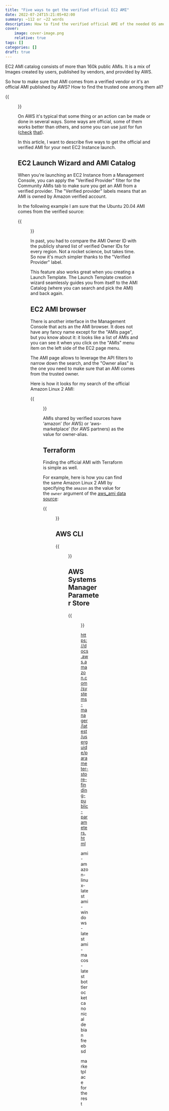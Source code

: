 ```yaml
---
title: "Five ways to get the verified official EC2 AMI"
date: 2022-07-24T15:21:05+02:00
summary: ~112 or ~22 words
description: How to find the verified official AMI of the needed OS among thousands available in AWS ~112 or ~22 words
cover:
    image: cover-image.png
    relative: true
tags: []
categories: []
draft: true
---
```


EC2 AMI catalog consists of more than 160k public AMIs. It is a mix of Images created by users, published by vendors, and provided by AWS.

So how to make sure that AMI comes from a verified vendor or it's an official AMI published by AWS? How to find the trusted one among them all?

{{<figure src="who-is-ami-owner.png" caption="Find the ~~Waldo~~ verified AMI owner">}}

On AWS it's typical that some thing or an action can be made or done in several ways. Some ways are official, some of them works better than others, and some you can use just for fun ([check](https://www.lastweekinaws.com/blog/the-17-ways-to-run-containers-on-aws/) [that](https://www.lastweekinaws.com/blog/17-more-ways-to-run-containers-on-aws/)).

In this article, I want to describe five ways to get the official and verified AMI for your next EC2 Instance launch.

## EC2 Launch Wizard and AMI Catalog

When you're launching an EC2 Instance from a Management Console, you can apply the "Verified Provider" filter for the Community AMIs tab to make sure you get an AMI from a verified provider. The "Verified provider" labels means that an AMI is owned by Amazon verified account.

In the following example I am sure that the Ubuntu 20.04 AMI comes from the verified source:

{{<figure src="verified-ami-in-ami-catalog.png" caption="Verified AMI in the AMI Catalog">}}

In past, you had to compare the AMI Owner ID with the publicly shared list of verified Owner IDs for every region. Not a rocket science, but takes time. So now it's much simpler thanks to the "Verified Provider" label.

This feature also works great when you creating a Launch Template. The Launch Template creation wizard seamlessly guides you from itself to the AMI Catalog (where you can search and pick the AMI) and back again.

## EC2 AMI browser

There is another interface in the Management Console that acts an the AMI browser. It does not have any fancy name except for the "AMIs page", but you know about it: it looks like a list of AMIs and you can see it when you click on the "AMIs" menu item on the left side of the EC2 page menu.

The AMI page allows to leverage the API filters to narrow down the search, and the "Owner alias" is the one you need to make sure that an AMI comes from the trusted owner.

Here is how it looks for my search of the official Amazon Linux 2 AMI:

{{<figure src="verified-amazon-linux-2-ami-in-ami-browser-ec2-console.png" caption="Official Amazon Linux 2 AMI">}}

AMIs shared by verified sources have ‘amazon’ (for AWS) or ‘aws-marketplace’ (for AWS partners) as the value for owner-alias.

## Terraform

Finding the official AMI with Terraform is simple as well. 

For example, here is how you can find the same Amazon Linux 2 AMI by specifying the `amazon` as the value for the `owner` argument of the [aws_ami data source](https://registry.terraform.io/providers/hashicorp/aws/latest/docs/data-sources/ami):

{{<figure src="verified-official-amazon-linux-2-ami-terraform-datasource.png" caption="Finding the official Amazon Linux 2 AMI with Terraform">}}

## AWS CLI

{{<figure src="verified-official-amazon-linux-2-ami-in-aws-cli.png" caption="Find the verified AMI with AWS CLI">}}

## AWS Systems Manager Parameter Store

{{<figure src="verified-official-amazon-eks-optimized-ami-aws-cli.png" caption="Get the latest EKS optimized AMI from SSM">}}

https://docs.aws.amazon.com/systems-manager/latest/userguide/parameter-store-finding-public-parameters.html



ami-amazon-linux-latest
ami-windows-latest
ami-macos-latest
bottlerocket
canonical
debian
freebsd

marketplace for the rest